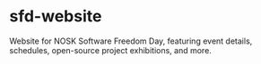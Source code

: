 # sfd-website
Website for NOSK Software Freedom Day, featuring event details, schedules, open-source project exhibitions, and more.
